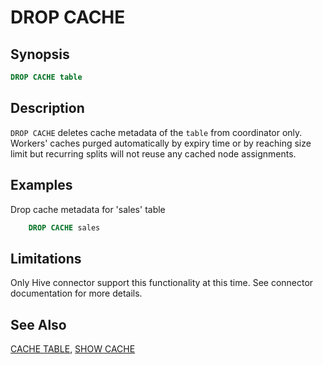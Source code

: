 
DROP CACHE
==========

Synopsis
--------

``` sql
DROP CACHE table
```

Description
-----------

`DROP CACHE` deletes cache metadata of the `table` from coordinator only. Workers' caches purged automatically by expiry time 
or by reaching size limit but recurring splits will not reuse any cached node assignments.

Examples
--------

Drop cache metadata for 'sales' table
 
```sql 
    DROP CACHE sales
```

Limitations
-----------

Only Hive connector support this functionality at this time. See connector documentation for more details.

See Also
--------

[CACHE TABLE](./cache-table.md), [SHOW CACHE](./show-cache.md)

